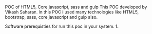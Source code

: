 POC of HTML5, Core javascript, sass and gulp
This POC developed by Vikash Saharan. In this POC i used many technologies like HTML5,  bootstrap, sass, core javascript and gulp also.


Software prerequisties for run this poc in your system.
1. 
